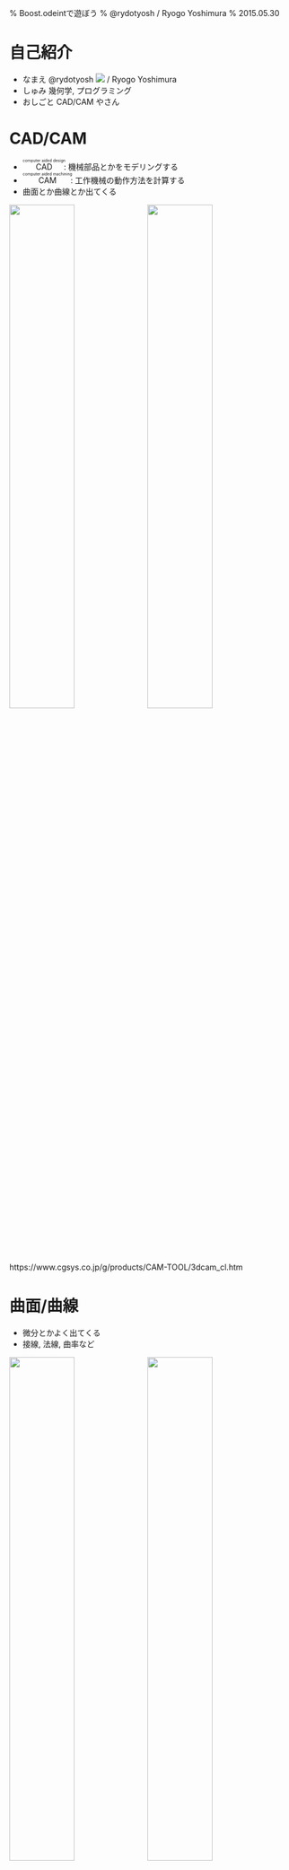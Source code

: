 % Boost.odeintで遊ぼう
% @rydotyosh / Ryogo Yoshimura
% 2015.05.30


# 自己紹介

- なまえ
@rydotyosh <img src="resource/castela2.png" /> / Ryogo Yoshimura
- しゅみ
幾何学, プログラミング
- おしごと
CAD/CAM やさん


# CAD/CAM

- <ruby>CAD<rt>computer aided design</rt></ruby>: 機械部品とかをモデリングする
- <ruby>CAM<rt>computer aided machining</rt></ruby>: 工作機械の動作方法を計算する
- 曲面とか曲線とか出てくる

<img src="resource/koukouritu1_s.jpg" width="48%" /> <img src="resource/v3_3d_touara_1.gif" width="48%" />

<div class="cite">
https://www.cgsys.co.jp/g/products/CAM-TOOL/3dcam_cl.htm
</div>


# 曲面/曲線

- 微分とかよく出てくる
- 接線, 法線, 曲率など

<img src="resource/640px-Tangentialvektor.svg.png" width="48%" /> <img src="resource/Surface_normal.png" width="48%" />

<div class="cite">
http://en.wikipedia.org/wiki/Tangent_space
http://en.wikipedia.org/wiki/Normal_(geometry)
</div>


# 曲面/曲線

- 微分方程式も出てくる
- 交線など

<img class="center_img" src="resource/210px-Cylindric_section.svg.png" width="30%" />

<div class="cite">
http://en.wikipedia.org/wiki/Cross_section_(geometry)
</div>


# Boost.odeint

- おでいんと<sup>[要出典]</sup>
- <ruby>常微分方程式<rt>ordinary differential equation</rt></ruby>の
<ruby>初期値問題<rt>initial value problem</rt></ruby>の
<ruby>数値近似<rt>numerical approximation</rt></ruby>を求めるライブラリ
- 普通の<ruby>積分<rt>integral</rt></ruby>の数値近似も OK
- Boost 1.53.0 から

<img class="center_img" src="resource/logo_odeint.jpg" width="30%" />

<div class="cite">
http://www.boost.org/doc/libs/release/libs/numeric/odeint/doc/html/index.html
</div>


# Boost.odeint

- テンプレート力高い
- アダプタ
std.vector, array, complex,
boost.ublas, range, fusion, multiprecision, unit,
Eigen, Thrust(CUDA, OpenMP), VexCL(OpenCL)
- コンセプト
各種の解法をほぼ同じインタフェイスで使える
原理的に互換性のない解法もあるが


# 微分

- 傾き $\{x(t+\Delta t) - x(t)\}/\Delta t$
- 接線方向 $x^\prime(t)$
- 次の時点に行くときにどう進むか

<img src="resource/800px-Secant-calculus.svg.png" width="48%" /> <img src="resource/800px-Tangent-calculus.svg.png" width="48%" />

<div class="cite">
http://en.wikipedia.org/wiki/Derivative
</div>


# 常微分方程式の初期値問題

- 最初の状態が分かっている
- 次の状態が予測できる
- 好きな時点での状態が分かるようにしたい

<img src="resource/Hubble2005-01-barred-spiral-galaxy-NGC1300.jpg" width="48%" /> <img src="resource/Chesapeake_Waterbird_Food_Web.jpg" width="48%" />

<div class="cite">
http://en.wikipedia.org/wiki/Galaxy
http://en.wikipedia.org/wiki/Food_chain
</div>


# 常微分方程式の初期値問題

- パラメータ, 時刻 $t$
- 未知関数, 状態 $x(t)$
- 最初の状態 $x(0)$ が分かっている
$$
x(0) = x_0
$$
- 次の状態が予測できる: $f$ が分かっている
$$
x^\prime(t) = f(x, t)
$$
- 好きな時点での状態: $x(t)$ を求めたい


# 常微分方程式の初期値問題

- 矢印の方向に流れていくようなイメージ

<img class="center_img" src="resource/exponential_vf.png" />


# 解析解と数値近似

- 解析解が求まってくれるとうれしい
- 普通は求めるのがとても難しい
- 数値計算で近似的に求める


# 解析解が求まってくれる例

- 微分方程式
$$
x^\prime(t) = x(t)
$$
- 初期条件
$$
x(0) = 1
$$

. . .

- 微分しても変わらないただ一つの関数

. . .

- 解析解
$$
x(t) = \exp(t) = e^t
$$
- 解析解を知らないふりして数値近似を求めてみる


# 数値近似の基本的な考え方

- <ruby>陽的<rt>explicit</rt></ruby> Euler 法
$$
x(t+\Delta t) \approx x(t) + x^\prime(t) \Delta t
$$
    1. ステップ $\Delta t$ を決める
    2. パラメータ $t$ で微分を求める
    3. パラメータ $t+\Delta t$ まで接線方向に進む
    4. パラメータを $t+\Delta t$ に進める
    5. 再帰


# 陽的 Euler 法

- 手計算


# 陽的 Euler 法

<div style="font-size:70%">
- $x^\prime(t)=x(t), \Delta t = 0.1$
- パラメータ $t = 0$
- 未知関数 $x(0) = 1$
- 微分 $x^\prime(0) = 1$
- 接線方向に進む $x(0.1) \approx x(0) + x^\prime(0) \Delta t = 1.1$
</div>

<img class="center_img" src="resource/ploteu1.png" width="70%" />


# 陽的 Euler 法

<div style="font-size:70%">
- $x^\prime(t)=x(t), \Delta t = 0.1$
- パラメータ $t = 0.1$
- 未知関数 $x(0.1) = 1.1$
- 微分 $x^\prime(0.1) = 1.1$
- 接線方向に進む $x(0.2) \approx x(0.1) + x^\prime(0.1) \Delta t = 1.21$
</div>

<img class="center_img" src="resource/ploteu2.png" width="70%" />


# 陽的 Euler 法

- 手計算2回やったら飽きる
- odeintに解いてもらう
- 状態の型を決める

```cpp
#include <iostream>
#include <array>
#include <boost/numeric/odeint.hpp>
namespace odeint = boost::numeric::odeint;
using state_type = std::array< double, 1 >;
```

# 陽的 Euler 法

- システム $x^\prime = f(x,t)$ を記述する

```cpp
auto exponential = [](
  const state_type &x,
  state_type &dxdt,
  const double /* t */
) {
  dxdt[ 0 ] = x[ 0 ]; // x`(t) = x(t)
};
```

# 陽的 Euler 法

- 初期値とか

```cpp
auto x0 = state_type{ 1.0 }; // 初期状態
auto t0 = 0.0; // 開始パラメータ
auto t1 = 1.0; // 終了パラメータ
auto dt = 0.1; // ステップ
```

# 陽的 Euler 法

- 求める

```cpp
auto stepper =
  odeint::euler< state_type >();
odeint::integrate_const(
  stepper, exponential, x0, t0, t1, dt,
  [](const state_type &x, const double t){
    std::cout << t << "\t"
              << x[ 0 ] << std::endl;
  } );
```


# 陽的 Euler 法

- できあがったものがこちらです
- 粗い気がする

<img class="center_img" src="resource/plotexponential_dt01.png" />


# 陽的 Euler 法

- 実際粗い
- $\Delta t$ = 1.0e-1, 相対誤差 4.5e-2


# 陽的 Euler 法

- $\Delta t$ を細かくすると精度がよくなる
- $\Delta t$ = 1.0e-2, 相対誤差 4.9e-3

<img class="center_img" src="resource/plotexponential_dt001.png" />


# 数値近似の基本的な考え方

- $\Delta t$ をもっと細かくすればいい気がする
- 精度1ケタ上げるのに10倍の計算が必要
- このままだとつらい

# Runge-Kutta 法

- 精度を改善したやつ

```cpp
auto stepper =
  odeint::runge_kutta4< state_type >();
odeint::integrate_const(
  stepper, exponential, x0, t0, t1, dt,
  [](const state_type &x, const double t){
    std::cout << t << "\t"
              << x[ 0 ] << std::endl;
  } );
```


# Runge-Kutta 法

- たいへんぴったり
- $\Delta t$ = 1.0e-1, 相対誤差 7.6e-7

<img class="center_img" src="resource/plotexponential_rk_dt01.png" />


# Runge-Kutta 法

- $\Delta t$ による誤差の変化
- Runge-Kutta 法ならなんとかしてくれる

<img class="center_img" src="resource/ploterr_eu.png" />


# いろんな数値近似

- odeintに用意されている解法

<img class="center_img" src="resource/odeintlist.png" width="90%" />


# いろんな数値近似

- たくさんある


# いろんな数値近似の考え方

- odeintに用意されている解法の考え方
- 次数
- 適応的
- 陽解法と陰解法
- 1ステップ法とマルチステップ法
- 数列加速


# 次数

- 未知関数 $x(t)$ を多項式展開
- 近似なので ある次数で項を打ち切っている
- 高次の項まで使えば精度がよくなる
- Euler 法 `odeint::euler`
1次近似
- Runge-Kutta 法 `odeint::runge_kutta4`
4次近似


# 適応的

- 近似値を求めたついでに
打ち切り誤差の推定値も求める
- Dormand–Prince 法 `odeint::runge_kutta_dopri5`
近似: 5次, 誤差: 4次
- Fehlberg 法 `odeint::runge_kutta_fehlberg78`
近似: 8次, 誤差: 7次
- $\Delta t$を自動的に補正できる
誤差が大きければ $\Delta t$ を小さく
誤差が小さければ $\Delta t$ を大きく


# 陽解法と陰解法

- <ruby>陽的<rt>explicit</rt></ruby> Euler 法  `odeint::euler`
$$
x(t+\Delta t) \approx x(t) + f(x, t) \Delta t
$$
- <ruby>陰的<rt>implicit</rt></ruby> Euler 法  `odeint::implicit_euler`
$$
x(t+\Delta t) \approx x(t) + f(x(t+\Delta t), t) \Delta t
$$
- 陰解法は両辺に$x(t+\Delta t)$が出てくる


# 陽解法と陰解法

- 陰解法は計算がめんどくさい
関数$f$をベクトル$x$で微分したもの (Jacobian) が必要になる
- 陰解法は安定性が高い
<ruby>硬い<rt>stiff</rt></ruby>微分方程式のときに使う
- Rosenbrock 法 `odeint::rosenbrock4`
高次の陰解法
さらに適応的な方法も使える


# 一般化 Runge-Kutta 法

- 次数, 適応的, 陽解法/陰解法を一般化する
$$
x(t+\Delta t) \approx x(t) + \Delta t \sum_{i=1}^s { b_i k_i },
$$ $$
k_i = f(x(t)+\sum_{j=1}^s {a_{ij} k_j}, t + c_i \Delta t), i = 1,...,s
$$
- $k$は予測値, $a, b$は予測値の重みづけ, $c$はパラメータの進め具合
- 係数 $a,b,c$によって解法の特性が決まる


# 一般化 Runge-Kutta 法

- Butcher tableau: 係数 $a,b,c$の一覧表
$$
 \begin{array}{c|cccc}
 c_1&a_{11}&a_{12}&\cdots&a_{1s} \\
 c_2&a_{21}&a_{22}&\cdots&a_{2s} \\
 \vdots&\vdots&\vdots&\ddots&\vdots \\
 c_s&a_{s1}&a_{s2}&\cdots &a_{ss} \\ \hline
 &b_1&b_2&\cdots &b_{s}
 \end{array}
$$


# 一般化 Runge-Kutta 法

- 陽的 Euler 法の Butcher tableau
$$
 \begin{array}{c|c}
 0& \\ \hline
  &1
 \end{array}
$$
- 陰的 Euler 法の Butcher tableau
$$
 \begin{array}{c|c}
 1&1 \\ \hline
  &1
 \end{array}
$$

# 一般化 Runge-Kutta 法

- (古典的) Runge-Kutta 法の Butcher tableau
$$
 \begin{array}{c|cccc}
 0&&&& \\
 1/2&1/2&&& \\
 1/2&0&1/2&& \\
 1&0&0&1& \\ \hline
  &1/6&1/3&1/3&1/6
 \end{array}
$$


# マルチステップ法

- 1ステップ法
$x(t)$をもとに$x(t+\Delta t)$を求める
Runge-Kutta 法の仲間はこれ
中間の値は求めているが、次のステップでは使っていない
- マルチステップ法
過去の数ステップをもとに次のステップを求める
ステップ数により次数が決まる
- Adams-Bashforth 法 `odeint::adams_bashforth`


# 数列加速

- マルチステップ法でステップを細かくしていくと精度が上がっていく
- 精度が上がっていく上がり方を数列加速を使って外挿する
- らしい
- ステップ長と次数が両方とも適応的
- Bulirsch-Stoer 法 `odeint::bulirsch_stoer`


# クロソイド曲線を書いてみる

- 直線と円弧のあいだをなめらかにつなぐ曲線
- 高速道路のインターチェンジなど

<img class="center_img" src="resource/17180604744_bbb27efc5f_z.jpg" width="60%" />

<div class="cite">
https://www.flickr.com/photos/jqpubliq/17180604744/
</div>


# クロソイド曲線を書いてみる

- 曲率半径 $R$
- 曲線長 $t$
- クロソイドパラメータ $A$
- クロソイド曲線
$$
R(t) \cdot t = A^2
$$
- 曲線長に反比例して半径が小さくなっていく


# クロソイド曲線を書いてみる

- 曲率半径の別表示, 角度 $\theta$
$$
\frac{1}{R}=\frac{d\theta}{d t}=A^2t
$$
- 手動で積分
$$
\theta = \frac{1}{2} A^2 t^2
$$
- ある曲線長の時点で曲線が進む方向が分かる
- 進む距離は単位長さ
- クロソイドパラメータ $A$ は省略して1とする


# クロソイド曲線を書いてみる

- 微分方程式
$$
x^\prime(t) = \cos \frac{t^2}{2}, y^\prime(t) = \sin \frac{t^2}{2}
$$
- 初期条件
$$
x(0)=0, y(0)=0
$$
- 右辺で状態を使っていない (普通の積分)
- かんたんそう
- 解析解は求まらない


# クロソイド曲線を書いてみる

- システムを記述する

```cpp
using state_type = std::array< double, 2 >;
auto clothoid = [](
  const state_type &/* x */,
  state_type &dxdt,
  const double t
) {
  dxdt[ 0 ] = cos( t * t / 2.0 ); // x`
  dxdt[ 1 ] = sin( t * t / 2.0 ); // y`
}
```


# クロソイド曲線を書いてみる

- デフォルトの積分関数を使ってみる

```cpp
auto x0 = state_type{ 0.0, 0.0 }; // 初期状態
auto t0 = 0.0;
auto t1 = 10.0;
auto dt = 0.01;
odeint::integrate(
  clothoid, x0, t0, t1, dt,
  []( const state_type &x, const double t ){
    std::cout << x[ 0 ] << "\t"
              << x[ 1 ] << std::endl;
  } );
```


# クロソイド曲線を書いてみる

- なんか粗い気がする

<img class="center_img" src="resource/plotclothoid0.png" />


# クロソイド曲線を書いてみる

- `integrate` は `dt` を適応的に変化させている
- `t1` のときの結果が欲しければこれで十分
- 精度の良い計算もほしいが、曲線の軌跡もほしい
- `runge_kutta_dopri5` と `integrate_const` を使う
- 適応的にステップを変化させるラッパーを付ける必要がある


# クロソイド曲線を書いてみる

- 積分の設定を少し変更

```cpp
auto stepper =
  odeint::controlled_runge_kutta<
    odeint::runge_kutta_dopri5< state_type > >();
odeint::integrate_const(
  stepper, clothoid, x0, t0, t1, dt,
  []( const state_type &x, const double t ){
    std::cout << x[ 0 ] << "\t"
              << x[ 1 ] << std::endl;
  } );
```


# クロソイド曲線を書いてみる

- じょうずにできました

<img class="center_img" src="resource/plotclothoid.png" />


# 複素数表現にしてみる

- クロソイド曲線を複素数表現にしてみる

$$
z^\prime(t) = \exp \frac{it^2}{2}, i = \sqrt {-1}
$$


# 複素数表現にしてみる

- システム
- 型を `array` から `complex` に変更するだけ

```cpp
//using state_type = std::array< double, 2 >;
  using state_type = std::complex< double >;
  auto clothoid = [](
    const state_type &/* x */,
    state_type &dxdt,
    const double t
  ) {
//  dxdt[ 0 ] = cos( t * t / 2.0 );
//  dxdt[ 1 ] = sin( t * t / 2.0 );
    dxdt = std::exp( 1i * t * t / 2.0 );
  };
```


# 複素数表現にしてみる

- 積分

```cpp
  auto stepper =
    odeint::controlled_runge_kutta<
      odeint::runge_kutta_dopri5< state_type > >();
  odeint::integrate_const(
    stepper, clothoid, x0, t0, t1, dt,
    [](const state_type &x, const double t){
//    std::cout << x[ 0 ] << "\t"
//              << x[ 1 ] << std::endl;
      std::cout << x.real() << "\t"
                << x.imag() << std::endl;
    } );
```


# 複素数表現にしてみる

- だいたいいっしょ
- テンプレート力高い
むしろユーザコードの方が残念に感じられる


# 天体の動き

- 天体の動きを書いてみる
- 恒星(原点固定) と 惑星1個
- 惑星が原点付近を通るとﾋﾞｭﾝってなる
精度が下がりやすい


# 天体の動き

- 万有引力から運動方程式をそのまま書く
$$
m r^{\prime \prime} = -\frac{r}{|r|} G \frac{Mm}{|r|^2}
$$
- めんどくさいので係数を省略
$$
r^{\prime \prime} = -\frac{r}{|r|^3}
$$
- ベクトル $r$ を成分 $x, y$ に分解
$$
x^{\prime \prime} = -\frac{x}{(x^2+y^2)^{3/2}}, 
$$ $$
y^{\prime \prime} = -\frac{y}{(x^2+y^2)^{3/2}}
$$


# 天体の動き

- 2階微分が出てくる
- 速度成分 $u, v$ で置きなおす
$$
u = x^\prime, v = y^\prime
$$
- 微分すると
$$
u^\prime = x^{\prime \prime}, v^\prime = y^{\prime \prime}
$$


# 天体の動き

- 微分方程式
$$
x^\prime = u, u^\prime = -\frac{x}{(x^2+y^2)^{3/2}}, 
$$ $$
y^\prime = v, v^\prime = -\frac{y}{(x^2+y^2)^{3/2}}
$$
- 初期条件
$$
x(0) = 3, u(0) = 0.3,
$$ $$
y(0) = 0, v(0) = 0.2
$$
- 右辺で時刻 $t$ を使っていない


# 天体の動き

- システム

```cpp
using state_type = std::vector< double >;
auto astro = [](
  const state_type &x,
  state_type &dxdt,
  const double /*t*/
) {
  dxdt[ 0 ] = x[ 2 ]; // u`
  dxdt[ 1 ] = x[ 3 ]; // v`
  auto r2 = x[ 0 ] * x[ 0 ] + x[ 1 ] * x[ 1 ];
  auto r3 = pow( r2, 3.0 / 2.0 );
  dxdt[ 2 ] = -x[ 0 ] / r3; // x`
  dxdt[ 3 ] = -x[ 1 ] / r3; // y`
};
```


# 天体の動き

- 積分

```cpp
auto x0 = state_type{ 3.0, 0.0, 0.3, 0.2 };
auto t0 = 0.0, t1 = 16.0, dt = 0.01;
auto stepper =
  odeint::controlled_runge_kutta<
    odeint::runge_kutta_dopri5< state_type > >();
odeint::integrate_const(
  stepper, astro, x0, t0, t1, dt,
  [](const state_type &x, const double t){
    std::cout << t << "\t"
              << x[ 0 ] << "\t"
              << x[ 1 ] << std::endl;
  } );
```


# 天体の動き

- 実際楕円

<img class="center_img" src="resource/astro0.png" />


# 天体の動き

- $x, y$ 成分も見てみる
- よく追従できている

<img class="center_img" src="resource/astro0xy.png" />


# 天体の動き

- $\Delta t$ を粗くしてみる `dt = 0.2`

```cpp
auto x0 = state_type{ 3.0, 0.0, 0.3, 0.2 };
auto t0 = 0.0, t1 = 16.0, dt = 0.2;
auto stepper =
  odeint::controlled_runge_kutta<
    odeint::runge_kutta_dopri5< state_type > >();
odeint::integrate_const(
  stepper, astro, x0, t0, t1, dt,
  [](const state_type &x, const double t){
    std::cout << t << "\t"
              << x[ 0 ] << "\t"
              << x[ 1 ] << std::endl;
  } );
```


# 天体の動き

- 描画は粗いがちゃんと戻ってきている
- 中身で適応的に計算しているおかげ

<img class="center_img" src="resource/astro.png" />


# 天体の動き

- よく追従できている

<img class="center_img" src="resource/astroxy.png" />


# 天体の動き

- 適応的方法で出力してみる `dt = 0.2`

```cpp
auto x0 = state_type{ 3.0, 0.0, 0.3, 0.2 };
auto t0 = 0.0, t1 = 16.0, dt = 0.2;
auto stepper =
  odeint::controlled_runge_kutta<
    odeint::runge_kutta_dopri5< state_type > >();
odeint::integrate_adaptive(
  stepper, astro, x0, t0, t1, dt,
  [](const state_type &x, const double t){
    std::cout << t << "\t"
              << x[ 0 ] << "\t"
              << x[ 1 ] << std::endl;
  } );
```

# 天体の動き

- 原点付近でがんばって計算していることがわかる

<img class="center_img" src="resource/astroa.png" />


# 天体の動き

- よく追従できている

<img class="center_img" src="resource/astroaxy.png" />


# 感想

- いろんな微分方程式の数値解法がのっていておもしろかった
正直 (古典的) Runge-Kutta 法ぐらいしか知らなかった
- テンプレート力高い (再掲)
- OpenMP とか OpenCL とかでも遊んでみたい


# 蛇足

- AC-Engine
複数言語複数プラットフォーム対応を目指す
https://github.com/ac-engine/ac-engine
- なんかがんばっているので手伝ってあげてください
